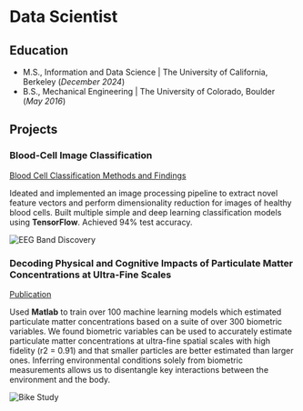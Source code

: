 # Data Scientist

## Education					       		
- M.S., Information and Data Science	| The University of California, Berkeley (_December 2024_)	 			        		
- B.S., Mechanical Engineering | The University of Colorado, Boulder (_May 2016_)

## Projects
### Blood-Cell Image Classification
[Blood Cell Classification Methods and Findings](blood_cell_classification.pdf)

Ideated and implemented an image processing pipeline to extract novel feature vectors and perform dimensionality reduction for images of healthy blood cells. Built multiple simple and deep learning classification models using **TensorFlow**. Achieved 94% test accuracy. 


![EEG Band Discovery](/assets/img/eeg_band_discovery.jpeg)

### Decoding Physical and Cognitive Impacts of Particulate Matter Concentrations at Ultra-Fine Scales
[Publication](https://www.mdpi.com/1424-8220/22/11/4240)

Used **Matlab** to train over 100 machine learning models which estimated particulate matter concentrations based on a suite of over 300 biometric variables. We found biometric variables can be used to accurately estimate particulate matter concentrations at ultra-fine spatial scales with high fidelity (r2 = 0.91) and that smaller particles are better estimated than larger ones. Inferring environmental conditions solely from biometric measurements allows us to disentangle key interactions between the environment and the body.

![Bike Study](/assets/img/bike_study.jpeg)
